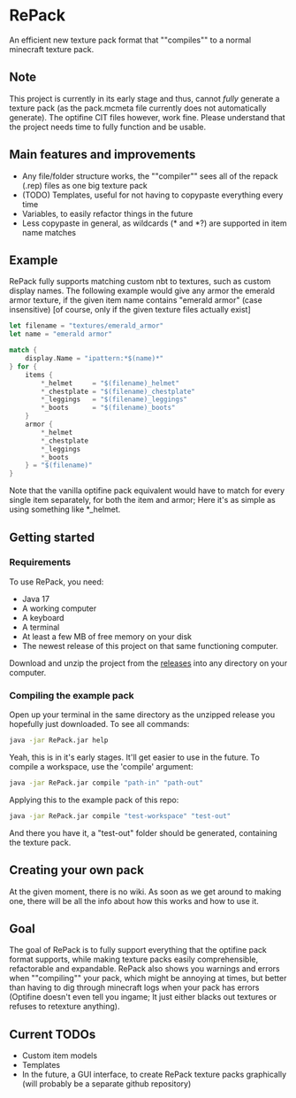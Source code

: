 # RePack
An efficient new texture pack format that ""compiles"" to a normal minecraft texture pack.

## Note
This project is currently in its early stage and thus, cannot *fully* generate a texture pack (as the pack.mcmeta file currently does not automatically generate). The optifine CIT files however, work fine. Please understand that the project needs time to fully function and be usable.

## Main features and improvements
- Any file/folder structure works, the ""compiler"" sees all of the repack (.rep) files as one big texture pack
- (TODO) Templates, useful for not having to copypaste everything every time
- Variables, to easily refactor things in the future
- Less copypaste in general, as wildcards (\* and \*?) are supported in item name matches

## Example
RePack fully supports matching custom nbt to textures, such as custom display names. The following example would give any armor the emerald armor texture,  if the given item name contains "emerald armor" (case insensitive) [of course, only if the given texture files actually exist]
```rs
let filename = "textures/emerald_armor"
let name = "emerald armor"

match {
    display.Name = "ipattern:*$(name)*"
} for {
    items {
        *_helmet     = "$(filename)_helmet"
        *_chestplate = "$(filename)_chestplate"
        *_leggings   = "$(filename)_leggings"
        *_boots      = "$(filename)_boots"
    }
    armor {
        *_helmet
        *_chestplate
        *_leggings
        *_boots
    } = "$(filename)"
}
```
Note that the vanilla optifine pack equivalent would have to match for every single item separately, for both the item and armor; Here it's as simple as using something like \*\_helmet.

## Getting started
### Requirements
To use RePack, you need:
- Java 17
- A working computer
- A keyboard
- A terminal
- At least a few MB of free memory on your disk
- The newest release of this project on that same functioning computer.

Download and unzip the project from the [releases](https://github.com/crxyne/RePack/releases/tag/b0.0.1) into any directory on your computer.

### Compiling the example pack
Open up your terminal in the same directory as the unzipped release you hopefully just downloaded. To see all commands:
```sh
java -jar RePack.jar help
```
Yeah, this is in it's early stages. It'll get easier to use in the future. To compile a workspace, use the 'compile' argument:
```sh
java -jar RePack.jar compile "path-in" "path-out"
```
Applying this to the example pack of this repo:
```sh
java -jar RePack.jar compile "test-workspace" "test-out"
```
And there you have it, a "test-out" folder should be generated, containing the texture pack.

## Creating your own pack
At the given moment, there is no wiki. As soon as we get around to making one, there will be all the info about how this works and how to use it.

## Goal
The goal of RePack is to fully support everything that the optifine pack format supports, while making texture packs easily comprehensible, refactorable and expandable. RePack also shows you warnings and errors when ""compiling"" your pack, which might be annoying at times, but better than having to dig through minecraft logs when your pack has errors (Optifine doesn't even tell you ingame; It just either blacks out textures or refuses to retexture anything).

## Current TODOs
- Custom item models
- Templates
- In the future, a GUI interface, to create RePack texture packs graphically (will probably be a separate github repository)

